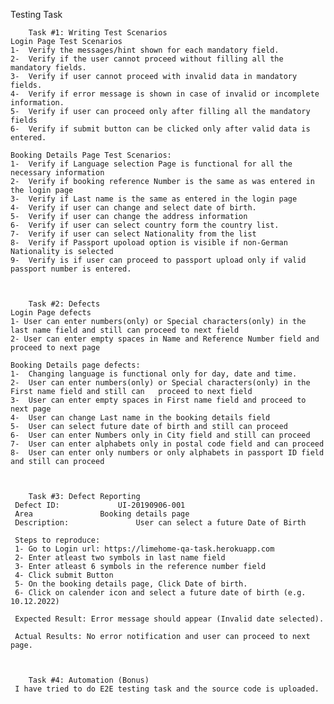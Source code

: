 Testing Task


        Task #1: Writing Test Scenarios
    Login Page Test Scenarios
    1-  Verify the messages/hint shown for each mandatory field.
    2-  Verify if the user cannot proceed without filling all the mandatory fields.
    3-  Verify if user cannot proceed with invalid data in mandatory fields. 
    4-  Verify if error message is shown in case of invalid or incomplete information. 
    5-  Verify if user can proceed only after filling all the mandatory fields
    6-  Verify if submit button can be clicked only after valid data is entered.

    Booking Details Page Test Scenarios:
    1-  Verify if Language selection Page is functional for all the necessary information
    2-  Verify if booking reference Number is the same as was entered in the login page
    3-  Verify if Last name is the same as entered in the login page
    4-  Verify if user can change and select date of birth.
    5-  Verify if user can change the address information
    6-  Verify if user can select country form the country list.
    7-  Verify if user can select Nationality from the list
    8-  Verify if Passport upoload option is visible if non-German Nationality is selected
    9-  Verify is if user can proceed to passport upload only if valid passport number is entered. 
 
 
    
        Task #2: Defects
    Login Page defects
    1- User can enter numbers(only) or Special characters(only) in the last name field and still can proceed to next field
    2- User can enter empty spaces in Name and Reference Number field and proceed to next page
    
    Booking Details page defects:
    1-  Changing language is functional only for day, date and time.
    2-  User can enter numbers(only) or Special characters(only) in the First name field and still can   proceed to next field
    3-  User can enter empty spaces in First name field and proceed to next page
    4-  User can change Last name in the booking details field
    5-  User can select future date of birth and still can proceed
    6-  User can enter Numbers only in City field and still can proceed 
    7-  User can enter alphabets only in postal code field and can proceed
    8-  User can enter only numbers or only alphabets in passport ID field and still can proceed
 
 
 
        Task #3: Defect Reporting
     Defect ID: 	        UI-20190906-001
     Area		        Booking details page
     Description:               User can select a future Date of Birth 

     Steps to reproduce:
     1- Go to Login url: https://limehome-qa-task.herokuapp.com
     2- Enter atleast two symbols in last name field
     3- Enter atleast 6 symbols in the reference number field
     4- Click submit Button
     5- On the booking details page, Click Date of birth.
     6- Click on calender icon and select a future date of birth (e.g. 10.12.2022)

     Expected Result: Error message should appear (Invalid date selected).

     Actual Results: No error notification and user can proceed to next page.
    
        
    
        Task #4: Automation (Bonus)
     I have tried to do E2E testing task and the source code is uploaded. 
